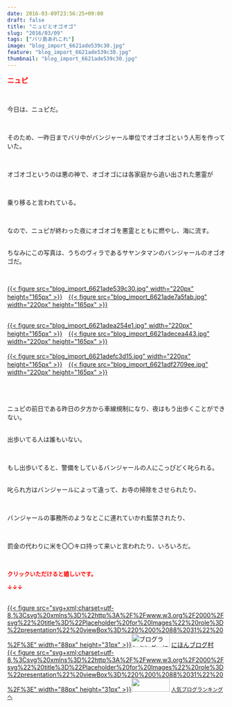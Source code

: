 ```yaml
---
date: 2016-03-09T23:56:25+09:00
draft: false
title: "ニュピとオゴオゴ"
slug: "2016/03/09"
tags: ["バリ島あれこれ"]
image: "blog_import_6621ade539c30.jpg"
feature: "blog_import_6621ade539c30.jpg"
thumbnail: "blog_import_6621ade539c30.jpg"
---
```

<p><font color="#ff0000" size="3"><strong>ニュピ</strong></font></p><br/><p>今日は、ニュピだ。</p><br/><p>そのため、一昨日までバリ中がバンジャール単位でオゴオゴという人形を作っていた。</p><br/><p>オゴオゴというのは悪の神で、オゴオゴには各家庭から追い出された悪霊が</p><br/><p>乗り移ると言われている。</p><br/><p>なので、ニュピが終わった夜にオゴオゴを悪霊とともに燃やし、海に流す。</p><p><br/>ちなみにこの写真は、うちのヴィラであるサヤンタマンのバンジャールのオゴオゴだ。</p><br/><p><a href="blog_import_6621ade6760da.jpg">{{< figure src="blog_import_6621ade539c30.jpg" width="220px" height="165px" >}}</a>　<a href="blog_import_6621ade8d6022.jpg">{{< figure src="blog_import_6621ade7a5fab.jpg" width="220px" height="165px" >}}</a></p><p><br/><a href="blog_import_6621adeb7f64e.jpg">{{< figure src="blog_import_6621adea254e1.jpg" width="220px" height="165px" >}}</a>　<a href="blog_import_6621adee3a669.jpg">{{< figure src="blog_import_6621adecea443.jpg" width="220px" height="165px" >}}</a><br/><br/><a href="blog_import_6621adf13d0c5.jpg">{{< figure src="blog_import_6621adefc3d15.jpg" width="220px" height="165px" >}}</a>　<a href="blog_import_6621adf3a99f1.jpg">{{< figure src="blog_import_6621adf2709ee.jpg" width="220px" height="165px" >}}</a><br/><br/><br/></p><p><br/>ニュピの前日である昨日の夕方から車線規制になり、夜はもう出歩くことができない。</p><p><br/>出歩いてる人は誰もいない。</p><br/><p>もし出歩いてると、警備をしているバンジャールの人にこっぴどく叱られる。</p><p><br/>叱られ方はバンジャールによって違って、お寺の掃除をさせられたり、</p><br/><p>バンジャールの事務所のようなとこに連れていかれ監禁されたり、</p><br/><p>罰金の代わりに米を〇〇キロ持って来いと言われたり、いろいろだ。<br/></p><br/><p><font color="#ff0000" size="2"><strong>クリックいただけると嬉しいです。<br/></strong></font></p><p><font color="#ff0000" size="2"><strong>↓↓↓</strong></font></p><p><br/><a href="http://www.blogmura.com/ranking.html" target="_blank">{{< figure src="svg+xml;charset=utf-8,%3Csvg%20xmlns%3D%22http%3A%2F%2Fwww.w3.org%2F2000%2Fsvg%22%20title%3D%22Placeholder%20for%20Images%22%20role%3D%22presentation%22%20viewBox%3D%220%200%2088%2031%22%20%2F%3E" width="88px" height="31px" >}}<noscript><img border="0" alt="ブログランキング・にほんブログ村へ" src="https://img-proxy.blog-video.jp/images?url=http%3A%2F%2Fwww.blogmura.com%2Fimg%2Fwww88_31.gif" width="88" height="31"></noscript></a> <a href="http://www.blogmura.com/ranking.html" target="_blank">にほんブログ村</a> <br/><a title="人気ブログランキングへ" href="link.php?1804582">{{< figure src="svg+xml;charset=utf-8,%3Csvg%20xmlns%3D%22http%3A%2F%2Fwww.w3.org%2F2000%2Fsvg%22%20title%3D%22Placeholder%20for%20Images%22%20role%3D%22presentation%22%20viewBox%3D%220%200%2088%2031%22%20%2F%3E" width="88px" height="31px" >}}<noscript><img border="0" src="https://blog.with2.net/img/banner/banner_22.gif" width="88" height="31"></noscript></a> <a style="FONT-SIZE: 12px" href="link.php?1804582">人気ブログランキングへ</a> </p>

